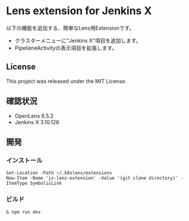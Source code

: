# Lens extension for Jenkins X

以下の機能を追加する、簡単なLens用Extensionです。

* クラスターメニューに"Jenkins X"項目を追加します。
* PipelieneActivityの表示項目を拡張します。

## License
This project was released under the MIT License.

## 確認状況
* OpenLens 6.5.2
* Jenkins X 3.10.126

## 開発
### インストール
```pwsh
Set-Location -Path ~/.k8slens/extensions
New-Item -Name 'jx-lens-extension' -Value '(git clone directory)' -ItemType SymbolicLink
```

### ビルド
```pwsh
& npm run dev
```
